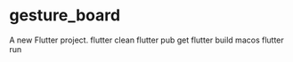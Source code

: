 # gesture_board

A new Flutter project.
flutter clean
flutter pub get
flutter build macos
flutter run